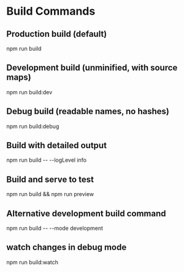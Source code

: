# Build Commands

## Production build (default)
npm run build

## Development build (unminified, with source maps)
npm run build:dev

## Debug build (readable names, no hashes)
npm run build:debug

## Build with detailed output
npm run build -- --logLevel info

## Build and serve to test
npm run build && npm run preview

## Alternative development build command
npm run build -- --mode development

## watch changes in debug mode
npm run build:watch